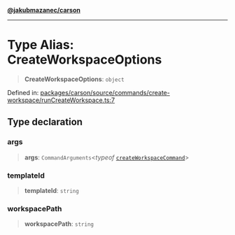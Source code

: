 [**@jakubmazanec/carson**](../README.md)

---

# Type Alias: CreateWorkspaceOptions

> **CreateWorkspaceOptions**: `object`

Defined in:
[packages/carson/source/commands/create-workspace/runCreateWorkspace.ts:7](https://github.com/jakubmazanec/tools/blob/66e975ab265618dba82f8e4c56654145b7ba4db7/packages/carson/source/commands/create-workspace/runCreateWorkspace.ts#L7)

## Type declaration

### args

> **args**: `CommandArguments`\<_typeof_
> [`createWorkspaceCommand`](../variables/createWorkspaceCommand.md)\>

### templateId

> **templateId**: `string`

### workspacePath

> **workspacePath**: `string`
